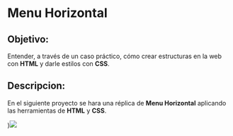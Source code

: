 # Menu Horizontal

## Objetivo:

Entender, a través de un caso práctico, cómo crear estructuras en la web con **HTML** y darle estilos con **CSS**.

## Descripcion:

En el siguiente proyecto se hara una réplica de **Menu Horizontal** aplicando las herramientas de **HTML** y **CSS**.


)![](https://fotos.subefotos.com/9da8149c853131e7e7282a30c9dc37e6o.gif)
